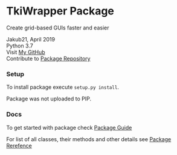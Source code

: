 # TkiWrapper Package

Create grid-based GUIs faster and easier

Jakub21, April 2019  
Python 3.7  
Visit [My GitHub](https://github.com/Jakub21)  
Contribute to [Package Repository](https://github.com/Jakub21/TkiWrapper)


### Setup
To install package execute `setup.py install`.

Package was not uploaded to PIP.


### Docs
To get started with package check
[Package Guide](docs/PackageGuide.md)

For list of all classes, their methods and other details see
[Package Rerefence](docs/PackageReference.md)
